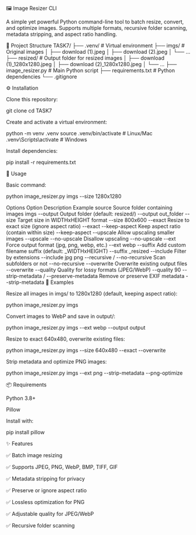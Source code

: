 🖼️ Image Resizer CLI

A simple yet powerful Python command-line tool to batch resize, convert, and optimize images.
Supports multiple formats, recursive folder scanning, metadata stripping, and aspect ratio handling.

📂 Project Structure
TASK7/
├── .venv/                  # Virtual environment
├── imgs/                   # Original images
│   ├── download (1).jpeg
│   ├── download (2).jpeg
│   └── ...
├── resized/                # Output folder for resized images
│   ├── download (1)_1280x1280.jpeg
│   ├── download (2)_1280x1280.jpeg
│   └── ...
├── image_resizer.py        # Main Python script
├── requirements.txt        # Python dependencies
└── .gitignore

⚙️ Installation

Clone this repository:

git clone <your-repo-url>
cd TASK7


Create and activate a virtual environment:

python -m venv .venv
source .venv/bin/activate   # Linux/Mac
.venv\Scripts\activate      # Windows


Install dependencies:

pip install -r requirements.txt

🚀 Usage

Basic command:

python image_resizer.py imgs --size 1280x1280

Options
Option	Description	Example
source	Source folder containing images	imgs
--output	Output folder (default: resized/)	--output out_folder
--size	Target size in WIDTHxHEIGHT format	--size 800x600
--exact	Resize to exact size (ignore aspect ratio)	--exact
--keep-aspect	Keep aspect ratio (contain within size)	--keep-aspect
--upscale	Allow upscaling smaller images	--upscale
--no-upscale	Disallow upscaling	--no-upscale
--ext	Force output format (jpg, png, webp, etc.)	--ext webp
--suffix	Add custom filename suffix (default: _WIDTHxHEIGHT)	--suffix _resized
--include	Filter by extensions	--include jpg png
--recursive / --no-recursive	Scan subfolders or not	--no-recursive
--overwrite	Overwrite existing output files	--overwrite
--quality	Quality for lossy formats (JPEG/WebP)	--quality 90
--strip-metadata / --preserve-metadata	Remove or preserve EXIF metadata	--strip-metadata
📌 Examples

Resize all images in imgs/ to 1280x1280 (default, keeping aspect ratio):

python image_resizer.py imgs


Convert images to WebP and save in output/:

python image_resizer.py imgs --ext webp --output output


Resize to exact 640x480, overwrite existing files:

python image_resizer.py imgs --size 640x480 --exact --overwrite


Strip metadata and optimize PNG images:

python image_resizer.py imgs --ext png --strip-metadata --png-optimize

📦 Requirements

Python 3.8+

Pillow

Install with:

pip install pillow

✨ Features

✅ Batch image resizing

✅ Supports JPEG, PNG, WebP, BMP, TIFF, GIF

✅ Metadata stripping for privacy

✅ Preserve or ignore aspect ratio

✅ Lossless optimization for PNG

✅ Adjustable quality for JPEG/WebP

✅ Recursive folder scanning

